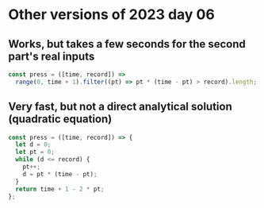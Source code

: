 # Other versions of 2023 day 06

## Works, but takes a few seconds for the second part's real inputs

```js
const press = ([time, record]) =>
  range(0, time + 1).filter((pt) => pt * (time - pt) > record).length;
```

## Very fast, but not a direct analytical solution (quadratic equation)

```js
const press = ([time, record]) => {
  let d = 0;
  let pt = 0;
  while (d <= record) {
    pt++;
    d = pt * (time - pt);
  }
  return time + 1 - 2 * pt;
};
```

